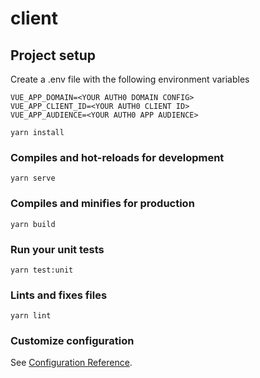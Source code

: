 # client

## Project setup

Create a .env file with the following environment variables

```
VUE_APP_DOMAIN=<YOUR AUTH0 DOMAIN CONFIG>
VUE_APP_CLIENT_ID=<YOUR AUTH0 CLIENT ID>
VUE_APP_AUDIENCE=<YOUR AUTH0 APP AUDIENCE>
```

```
yarn install
```

### Compiles and hot-reloads for development
```
yarn serve
```

### Compiles and minifies for production
```
yarn build
```

### Run your unit tests
```
yarn test:unit
```

### Lints and fixes files
```
yarn lint
```

### Customize configuration
See [Configuration Reference](https://cli.vuejs.org/config/).
